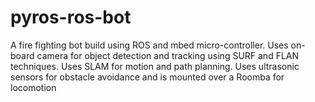 # pyros-ros-bot
A fire fighting bot build using ROS and mbed micro-controller. Uses on-board camera for object detection and tracking using SURF and FLAN techniques. Uses SLAM for motion and path planning. Uses ultrasonic sensors for obstacle avoidance and is mounted over a Roomba for locomotion

